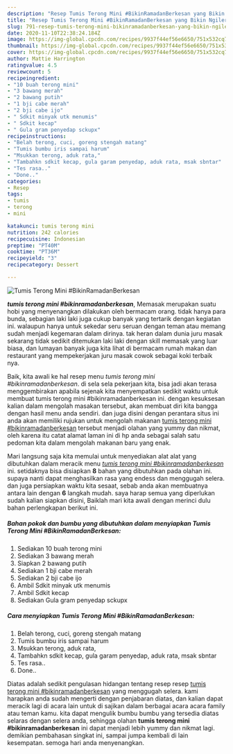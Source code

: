 ```yaml
---
description: "Resep Tumis Terong Mini #BikinRamadanBerkesan yang Bikin Ngiler"
title: "Resep Tumis Terong Mini #BikinRamadanBerkesan yang Bikin Ngiler"
slug: 791-resep-tumis-terong-mini-bikinramadanberkesan-yang-bikin-ngiler
date: 2020-11-10T22:38:24.184Z
image: https://img-global.cpcdn.com/recipes/9937f44ef56e6650/751x532cq70/tumis-terong-mini-bikinramadanberkesan-foto-resep-utama.jpg
thumbnail: https://img-global.cpcdn.com/recipes/9937f44ef56e6650/751x532cq70/tumis-terong-mini-bikinramadanberkesan-foto-resep-utama.jpg
cover: https://img-global.cpcdn.com/recipes/9937f44ef56e6650/751x532cq70/tumis-terong-mini-bikinramadanberkesan-foto-resep-utama.jpg
author: Mattie Harrington
ratingvalue: 4.5
reviewcount: 5
recipeingredient:
- "10 buah terong mini"
- "3 bawang merah"
- "2 bawang putih"
- "1 bji cabe merah"
- "2 bji cabe ijo"
- " Sdkit minyak utk menumis"
- " Sdkit kecap"
- " Gula gram penyedap sckupx"
recipeinstructions:
- "Belah terong, cuci, goreng stengah matang"
- "Tumis bumbu iris sampai harum"
- "Msukkan terong, aduk rata,"
- "Tambahkn sdkit kecap, gula garam penyedap, aduk rata, msak sbntar"
- "Tes rasa.."
- "Done.."
categories:
- Resep
tags:
- tumis
- terong
- mini

katakunci: tumis terong mini 
nutrition: 242 calories
recipecuisine: Indonesian
preptime: "PT40M"
cooktime: "PT36M"
recipeyield: "3"
recipecategory: Dessert

---
```



![Tumis Terong Mini #BikinRamadanBerkesan](https://img-global.cpcdn.com/recipes/9937f44ef56e6650/751x532cq70/tumis-terong-mini-bikinramadanberkesan-foto-resep-utama.jpg)

<b><i>tumis terong mini #bikinramadanberkesan</i></b>, Memasak merupakan suatu hobi yang menyenangkan dilakukan oleh bermacam orang. tidak hanya para bunda, sebagian laki laki juga cukup banyak yang tertarik dengan kegiatan ini. walaupun hanya untuk sekedar seru seruan dengan teman atau memang sudah menjadi kegemaran dalam dirinya. tak heran dalam dunia juru masak sekarang tidak sedikit ditemukan laki laki dengan skill memasak yang luar biasa, dan lumayan banyak juga kita lihat di bermacam rumah makan dan restaurant yang mempekerjakan juru masak cowok sebagai koki terbaik nya.



Baik, kita awali ke hal resep menu <i>tumis terong mini #bikinramadanberkesan</i>. di sela sela pekerjaan kita, bisa jadi akan terasa menggembirakan apabila sejenak kita menyempatkan sedikit waktu untuk membuat tumis terong mini #bikinramadanberkesan ini. dengan kesuksesan kalian dalam mengolah masakan tersebut, akan membuat diri kita bangga dengan hasil menu anda sendiri. dan juga disini dengan perantara situs ini anda akan memiliki rujukan untuk mengolah makanan <u>tumis terong mini #bikinramadanberkesan</u> tersebut menjadi olahan yang yummy dan nikmat, oleh karena itu catat alamat laman ini di hp anda sebagai salah satu pedoman kita dalam mengolah makanan baru yang enak.


Mari langsung saja kita memulai untuk menyediakan alat alat yang dibutuhkan dalam meracik menu <u><i>tumis terong mini #bikinramadanberkesan</i></u> ini. setidaknya bisa disiapkan <b>8</b> bahan yang dibutuhkan pada olahan ini. supaya nanti dapat menghasilkan rasa yang endess dan menggugah selera. dan juga persiapkan waktu kita sesaat, sebab anda akan membuatnya antara lain dengan <b>6</b> langkah mudah. saya harap semua yang diperlukan sudah kalian siapkan disini, Baiklah mari kita awali dengan merinci dulu bahan perlengkapan berikut ini.

<!--inarticleads1-->

##### Bahan pokok dan bumbu yang dibutuhkan dalam menyiapkan Tumis Terong Mini #BikinRamadanBerkesan:

1. Sediakan 10 buah terong mini
1. Sediakan 3 bawang merah
1. Siapkan 2 bawang putih
1. Sediakan 1 bji cabe merah
1. Sediakan 2 bji cabe ijo
1. Ambil  Sdkit minyak utk menumis
1. Ambil  Sdkit kecap
1. Sediakan  Gula gram penyedap sckupx




<!--inarticleads2-->

##### Cara menyiapkan Tumis Terong Mini #BikinRamadanBerkesan:

1. Belah terong, cuci, goreng stengah matang
1. Tumis bumbu iris sampai harum
1. Msukkan terong, aduk rata,
1. Tambahkn sdkit kecap, gula garam penyedap, aduk rata, msak sbntar
1. Tes rasa..
1. Done..




Diatas adalah sedikit pengulasan hidangan tentang resep resep <u>tumis terong mini #bikinramadanberkesan</u> yang menggugah selera. kami harapkan anda sudah mengerti dengan penjabaran diatas, dan kalian dapat meracik lagi di acara lain untuk di sajikan dalam berbagai acara acara family atau teman kamu. kita dapat mengulik bumbu bumbu yang tersedia diatas selaras dengan selera anda, sehingga olahan <b>tumis terong mini #bikinramadanberkesan</b> ini dapat menjadi lebih yummy dan nikmat lagi. demikian pembahasan singkat ini, sampai jumpa kembali di lain kesempatan. semoga hari anda menyenangkan.
